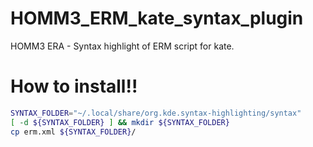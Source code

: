 # HOMM3_ERM_kate_syntax_plugin
HOMM3 ERA    -  Syntax highlight of  ERM script for kate.


# How to install!!

```bash
SYNTAX_FOLDER="~/.local/share/org.kde.syntax-highlighting/syntax"
[ -d ${SYNTAX_FOLDER} ] && mkdir ${SYNTAX_FOLDER}
cp erm.xml ${SYNTAX_FOLDER}/
```
